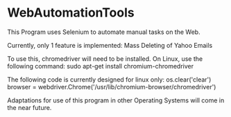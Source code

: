 # WebAutomationTools
This Program uses Selenium to automate manual tasks on the Web.

Currently, only 1 feature is implemented: Mass Deleting of Yahoo Emails

To use this, chromedriver will need to be installed. 
On Linux, use the following command:
sudo apt-get install chromium-chromedriver


The following code is currently designed for linux only:
os.clear('clear')
    browser = webdriver.Chrome('/usr/lib/chromium-browser/chromedriver')


Adaptations for use of this program in other Operating Systems will come in the near future.


